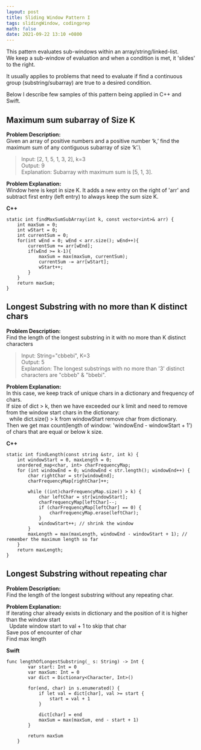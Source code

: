 ```yaml
---
layout: post
title: Sliding Window Pattern I
tags: slidingWindow, codingprep
math: false
date: 2021-09-22 13:10 +0800
---
```


This pattern evaluates sub-windows within an array/string/linked-list.\
We keep a sub-window of evaluation and when a condition is met, it 'slides' to the right.

It usually applies to problems that need to evaluate if find a continuous group (substring/subarray) are true to a desired condition.

Below I describe few samples of this pattern being applied in C++ and Swift.

## Maximum sum subarray of Size K

**Problem Description:**\
Given an array of positive numbers and a positive number ‘k,’ find the maximum sum of any contiguous subarray of size ‘k’.\

> Input: [2, 1, 5, 1, 3, 2], k=3\
> Output: 9\
> Explanation: Subarray with maximum sum is [5, 1, 3].

**Problem Explanation:**\
Window here is kept in size K. It adds a new entry on the right of 'arr' and subtract first entry (left entry) to always keep the sum size K.

**C++**

```
static int findMaxSumSubArray(int k, const vector<int>& arr) {
	int maxSum = 0;
	int wStart = 0;
	int currentSum = 0;
	for(int wEnd = 0; wEnd < arr.size(); wEnd++){
		currentSum += arr[wEnd];
		if(wEnd >= k-1){
			maxSum = max(maxSum, currentSum);
			currentSum -= arr[wStart];
			wStart++;
		}
	}
	return maxSum;
}
```

## Longest Substring with no more than K distinct chars

**Problem Description:**\
Find the length of the longest substring in it with no more than K distinct characters

> Input: String="cbbebi", K=3\
> Output: 5\
> Explanation: The longest substrings with no more than '3' distinct characters are "cbbeb" & "bbebi".

**Problem Explanation:**\
In this case, we keep track of unique chars in a dictionary and frequency of chars.\
If size of dict > k, then we have exceeded our k limit and need to remove from the window start chars in the dictionary:\
  while dict.size() > k from windowStart remove char from dictionary.\
Then we get max count(length of window: 'windowEnd - windowStart + 1') of chars that are equal or below k size.

**C++**

```
static int findLength(const string &str, int k) {
    int windowStart = 0, maxLength = 0;
    unordered_map<char, int> charFrequencyMap;
    for (int windowEnd = 0; windowEnd < str.length(); windowEnd++) {
        char rightChar = str[windowEnd];
        charFrequencyMap[rightChar]++;

        while ((int)charFrequencyMap.size() > k) {
            char leftChar = str[windowStart];
            charFrequencyMap[leftChar]--;
            if (charFrequencyMap[leftChar] == 0) {
                charFrequencyMap.erase(leftChar);
            }
            windowStart++; // shrink the window
        }
        maxLength = max(maxLength, windowEnd - windowStart + 1); // remember the maximum length so far
    }
    return maxLength;
}
```

## Longest Substring without repeating char

**Problem Description:**\
Find the length of the longest substring without any repeating char.

**Problem Explanation:**\
If iterating char already exists in dictionary and the position of it is higher than the window start\
  Update window start to val + 1 to skip that char\
Save pos of encounter of char\
Find max length

**Swift**

```
func lengthOfLongestSubstring(_ s: String) -> Int {
        var start: Int = 0
        var maxSum: Int = 0
        var dict = Dictionary<Character, Int>()

        for(end, char) in s.enumerated() {
            if let val = dict[char], val >= start {
                start = val + 1
            }

            dict[char] = end
            maxSum = max(maxSum, end - start + 1)
        }

        return maxSum
    }
```
